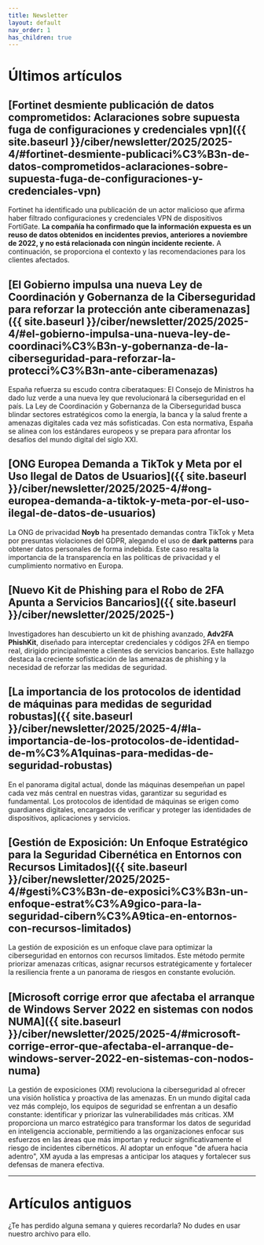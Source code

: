 ```yaml
---
title: Newsletter
layout: default
nav_order: 1
has_children: true
---
```


# Últimos artículos

## [Fortinet desmiente publicación de datos comprometidos: Aclaraciones sobre supuesta fuga de configuraciones y credenciales vpn]({{ site.baseurl }}/ciber/newsletter/2025/2025-4/#fortinet-desmiente-publicaci%C3%B3n-de-datos-comprometidos-aclaraciones-sobre-supuesta-fuga-de-configuraciones-y-credenciales-vpn)

Fortinet ha identificado una publicación de un actor malicioso que afirma haber filtrado configuraciones y credenciales VPN de dispositivos FortiGate. **La compañía ha confirmado que la información expuesta es un reuso de datos obtenidos en incidentes previos, anteriores a noviembre de 2022, y no está relacionada con ningún incidente reciente.** A continuación, se proporciona el contexto y las recomendaciones para los clientes afectados.

## [El Gobierno impulsa una nueva Ley de Coordinación y Gobernanza de la Ciberseguridad para reforzar la protección ante ciberamenazas]({{ site.baseurl }}/ciber/newsletter/2025/2025-4/#el-gobierno-impulsa-una-nueva-ley-de-coordinaci%C3%B3n-y-gobernanza-de-la-ciberseguridad-para-reforzar-la-protecci%C3%B3n-ante-ciberamenazas)

España refuerza su escudo contra ciberataques: El Consejo de Ministros ha dado luz verde a una nueva ley que revolucionará la ciberseguridad en el país. La Ley de Coordinación y Gobernanza de la Ciberseguridad busca blindar sectores estratégicos como la energía, la banca y la salud frente a amenazas digitales cada vez más sofisticadas. Con esta normativa, España se alinea con los estándares europeos y se prepara para afrontar los desafíos del mundo digital del siglo XXI.

## [ONG Europea Demanda a TikTok y Meta por el Uso Ilegal de Datos de Usuarios]({{ site.baseurl }}/ciber/newsletter/2025/2025-4/#ong-europea-demanda-a-tiktok-y-meta-por-el-uso-ilegal-de-datos-de-usuarios)

La ONG de privacidad <b>Noyb</b> ha presentado demandas contra TikTok y Meta por presuntas violaciones del GDPR, alegando el uso de <b>dark patterns</b> para obtener datos personales de forma indebida. Este caso resalta la importancia de la transparencia en las políticas de privacidad y el cumplimiento normativo en Europa.

## [Nuevo Kit de Phishing para el Robo de 2FA Apunta a Servicios Bancarios]({{ site.baseurl }}/ciber/newsletter/2025/2025-)

Investigadores han descubierto un kit de phishing avanzado, <b>Adv2FA PhishKit</b>, diseñado para interceptar credenciales y códigos 2FA en tiempo real, dirigido principalmente a clientes de servicios bancarios. Este hallazgo destaca la creciente sofisticación de las amenazas de phishing y la necesidad de reforzar las medidas de seguridad.

## [La importancia de los protocolos de identidad de máquinas para medidas de seguridad robustas]({{ site.baseurl }}/ciber/newsletter/2025/2025-4/#la-importancia-de-los-protocolos-de-identidad-de-m%C3%A1quinas-para-medidas-de-seguridad-robustas)

En el panorama digital actual, donde las máquinas desempeñan un papel cada vez más central en nuestras vidas, garantizar su seguridad es fundamental. Los protocolos de identidad de máquinas se erigen como guardianes digitales, encargados de verificar y proteger las identidades de dispositivos, aplicaciones y servicios.

## [Gestión de Exposición: Un Enfoque Estratégico para la Seguridad Cibernética en Entornos con Recursos Limitados]({{ site.baseurl }}/ciber/newsletter/2025/2025-4/#gesti%C3%B3n-de-exposici%C3%B3n-un-enfoque-estrat%C3%A9gico-para-la-seguridad-cibern%C3%A9tica-en-entornos-con-recursos-limitados)

La gestión de exposición es un enfoque clave para optimizar la ciberseguridad en entornos con recursos limitados. Este método permite priorizar amenazas críticas, asignar recursos estratégicamente y fortalecer la resiliencia frente a un panorama de riesgos en constante evolución.

## [Microsoft corrige error que afectaba el arranque de Windows Server 2022 en sistemas con nodos NUMA]({{ site.baseurl }}/ciber/newsletter/2025/2025-4/#microsoft-corrige-error-que-afectaba-el-arranque-de-windows-server-2022-en-sistemas-con-nodos-numa)

La gestión de exposiciones (XM) revoluciona la ciberseguridad al ofrecer una visión holística y proactiva de las amenazas. En un mundo digital cada vez más complejo, los equipos de seguridad se enfrentan a un desafío constante: identificar y priorizar las vulnerabilidades más críticas. XM proporciona un marco estratégico para transformar los datos de seguridad en inteligencia accionable, permitiendo a las organizaciones enfocar sus esfuerzos en las áreas que más importan y reducir significativamente el riesgo de incidentes cibernéticos. Al adoptar un enfoque "de afuera hacia adentro", XM ayuda a las empresas a anticipar los ataques y fortalecer sus defensas de manera efectiva.

---

# Artículos antiguos

¿Te has perdido alguna semana y quieres recordarla? No dudes en usar nuestro archivo para ello.
